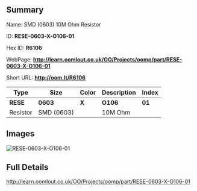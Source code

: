 

## Summary
 
Name:  SMD (0603) 10M Ohm Resistor 

ID: __RESE-0603-X-O106-01__

Hex ID: __R6106__

WebPage: __http://learn.oomlout.co.uk/OO/Projects/oomp/part/RESE-0603-X-O106-01__

Short URL: __http://oom.lt/R6106__


| Type   | Size   | Color   | Description   | Index   |    
| ----- | ------   | ------   | -----   | ----   |    
| __RESE__   					| __0603__   					| __X__    						| __O106__    					| __01__ |    
| Resistor		| SMD (0603)	| 		| 10M Ohm	| 	|

## Images
![RESE-0603-X-O106-01](http://oomlout.com/oomp-gen/parts/RESE-0603-X-O106-01/RESE-0603-X-O106-01_420.jpg)

## Full Details

 http://learn.oomlout.co.uk/OO/Projects/oomp/part/RESE-0603-X-O106-01

